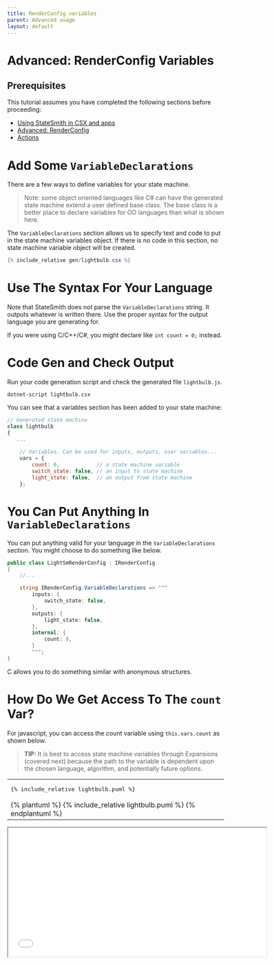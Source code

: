 ```yaml
---
title: RenderConfig variables
parent: Advanced usage
layout: default
---
```


# Advanced: RenderConfig Variables

## Prerequisites

This tutorial assumes you have completed the following sections before proceeding:
* [Using StateSmith in CSX and apps](/StateSmith/advanced/csx/)
* [Advanced: RenderConfig](/StateSmith/advanced/renderconfig/)
* [Actions](/StateSmith/statemachine_reference/actions/)


# Add Some `VariableDeclarations`
There are a few ways to define variables for your state machine.

> Note: some object oriented languages like C# can have the generated state machine extend a user defined base class. The base class is a better place to declare variables for OO languages than what is shown here.

The `VariableDeclarations` section allows us to specify text and code to put in the state machine variables object. If there is no code in this section,
no state machine variable object will be created.

```cs
{% include_relative gen/lightbulb.csx %}
```



# Use The Syntax For Your Language
Note that StateSmith does not parse the `VariableDeclarations` string. It outputs whatever is written there. Use the proper syntax for the output language you are generating for.

If you were using C/C++/C#, you might declare like `int count = 0;` instead.




# Code Gen and Check Output
Run your code generation script and check the generated file `lightbulb.js`.
```
dotnet-script lightbulb.csx
```

You can see that a variables section has been added to your state machine:

```js
// Generated state machine
class lightbulb
{
   ...
    
    // Variables. Can be used for inputs, outputs, user variables...
    vars = {
        count: 0,            // a state machine variable
        switch_state: false, // an input to state machine
        light_state: false,  // an output from state machine
    };    
```





# You Can Put Anything In `VariableDeclarations`
You can put anything valid for your language in the `VariableDeclarations` section. You might choose to do something like below.

```cs
public class LightSmRenderConfig : IRenderConfig
{
    //...

    string IRenderConfig.VariableDeclarations => """
        inputs: {
            switch_state: false,
        },
        outputs: {
            light_state: false,
        },
        internal: {
            count: 0,
        }
        """;
}
```

C allows you to do something similar with anonymous structures.


# How Do We Get Access To The `count` Var?
For javascript, you can access the count variable using `this.vars.count` as shown below.

> **TIP:** It is best to access state machine variables through Expansions (covered next) because the path to the variable is dependent upon the chosen language, algorithm, and potentially future options.


<table>
<tr>
<td>
<pre>
{% include_relative lightbulb.puml %}
</pre>
</td>
</tr>
<tr>
<td>
{% plantuml %}
{% include_relative lightbulb.puml %}
{% endplantuml %}
</td>
</tr>
</table>


<iframe height="300" width="600" src="gen/lightbulb.sim.html"></iframe>



